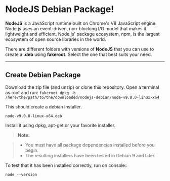 NodeJS Debian Package!
===================

**NodeJS** is a JavaScript runtime built on Chrome's V8 JavaScript engine. Node.js uses an event-driven, non-blocking I/O model that makes it lightweight and efficient. Node.js' package ecosystem, npm, is the largest ecosystem of open source libraries in the world.


There are different folders with versions of **NodeJS** that you can use to create a **.deb** using **fakeroot**.
Select the one that best suits your need.

----------


Create Debian Package
-------------

 Download the zip file (and unzip) or clone this repository.
Open a terminal as root and run:
 `fakeroot dpkg -b  /here/the/path/to/the/downloaded/nodejs-debian/node-v9.0.0-linux-x64 `

This should create a debian installer.

    node-v9.0.0-linux-x64.deb

 Install it using dpkg, apt-get or your favorite installer.

> **Note:**

> - You must have all package dependencies installed before you begin.
> - The resulting installers have been tested in Debian 9 and later.

 To test that it has been installed correctly, run on console::

    node --version
